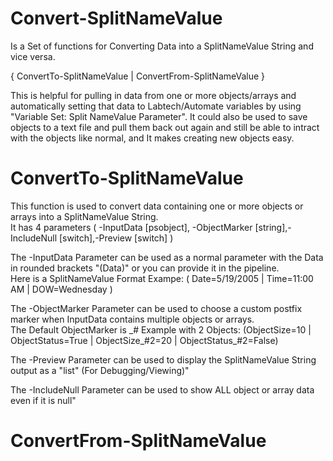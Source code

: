 # Convert-SplitNameValue
Is a Set of functions for Converting Data into a SplitNameValue String and vice versa. 

{ ConvertTo-SplitNameValue | ConvertFrom-SplitNameValue }

This is helpful for pulling in data from one or more objects/arrays and automatically setting that data to Labtech/Automate variables by using "Variable Set: Split NameValue Parameter". It could also be used to save objects to a text file and pull them back out again and still be able to intract with the objects like normal, and It makes creating new objects easy.

# ConvertTo-SplitNameValue
This function is used to convert data containing one or more objects or arrays into a SplitNameValue String.<br />
It has 4 parameters ( -InputData [psobject], -ObjectMarker [string],-IncludeNull [switch],-Preview [switch] )

The -InputData Parameter can be used as a normal parameter with the Data in rounded brackets "(Data)" or you can provide it in the pipeline.<br />
Here is a SplitNameValue Format Exampe: ( Date=5/19/2005 | Time=11:00 AM | DOW=Wednesday )

The -ObjectMarker Parameter can be used to choose a custom postfix marker when InputData contains multiple objects or arrays.    
The Default ObjectMarker is &lowbar;# Example with 2 Objects: (ObjectSize=10 | ObjectStatus=True | ObjectSize&lowbar;#2=20 | ObjectStatus&lowbar;#2=False)

The -Preview Parameter can be used to display the SplitNameValue String output as a "list" (For Debugging/Viewing)"

The -IncludeNull Parameter can be used to show ALL object or array data even if it is null"

# ConvertFrom-SplitNameValue
